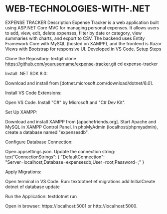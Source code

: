 # WEB-TECHNOLOGIES-WITH-.NET
EXPENSE TRACKER
Description
Expense Tracker is a web application built using ASP.NET Core MVC for managing personal expenses. It allows users to add, view, edit, delete expenses, filter by date or category, view summaries with charts, and export to CSV. The backend uses Entity Framework Core with MySQL (hosted on XAMPP), and the frontend is Razor Views with Bootstrap for responsive UI. Developed in VS Code.
Setup Steps

Clone the Repository:
textgit clone https://github.com/yourusername/expense-tracker.git
cd expense-tracker

Install .NET SDK 8.0:

Download and install from [dotnet.microsoft.com/download/dotnet/8.0].


Install VS Code Extensions:

Open VS Code.
Install "C#" by Microsoft and "C# Dev Kit".


Set Up XAMPP:

Download and install XAMPP from [apachefriends.org].
Start Apache and MySQL in XAMPP Control Panel.
In phpMyAdmin (localhost/phpmyadmin), create a database named "expensesdb".


Configure Database Connection:

Open appsettings.json.
Update the connection string:
text"ConnectionStrings": {
  "DefaultConnection": "Server=localhost;Database=expensesdb;User=root;Password=;"
}



Apply Migrations:

Open terminal in VS Code.
Run:
textdotnet ef migrations add InitialCreate
dotnet ef database update



Run the Application:
textdotnet run

Open in browser: https://localhost:5001 or http://localhost:5000.
